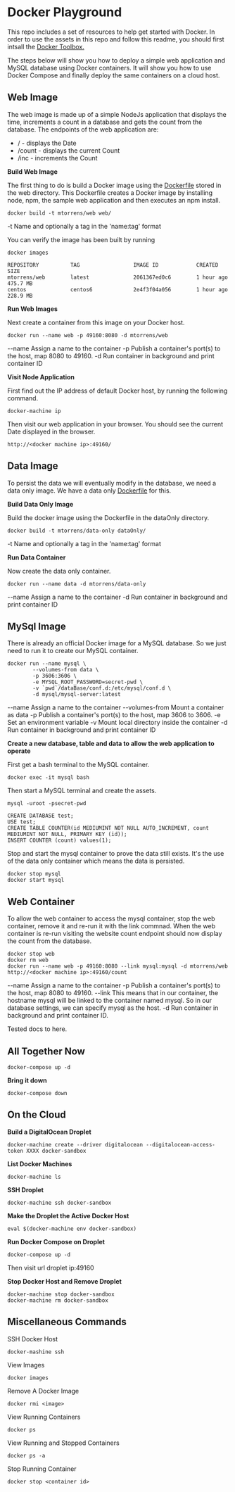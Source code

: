 Docker Playground
=================

This repo includes a set of resources to help get started with Docker.  In order to use the assets in this repo and follow this readme, you should first intsall the [Docker Toolbox.](https://docs.docker.com/mac/step_one/)

The steps below will show you how to deploy a simple web application and MySQL database using Docker containers.  It will show you how to use Docker Compose and finally deploy the same containers on a cloud host. 

Web Image
-------------

The web image is made up of a simple NodeJs application that displays the time, increments a count in a database and gets the count from the database.  The endpoints of the web application are:

- /      - displays the Date
- /count - displays the current Count
- /inc   - increments the Count

**Build Web Image**

The first thing to do is build a Docker image using the [Dockerfile](web/Dockerfile) stored in the web directory.  This Dockerfile creates a Docker image by installing node, npm, the sample web application and then executes an npm install.

    docker build -t mtorrens/web web/
    
-t Name and optionally a tag in the 'name:tag' format

You can verify the image has been built by running 

    docker images
    
    REPOSITORY          TAG                 IMAGE ID            CREATED             SIZE
    mtorrens/web        latest              2061367ed0c6        1 hour ago          475.7 MB
    centos              centos6             2e4f3f04a056        1 hour ago          228.9 MB
    
**Run Web Images**

Next create a container from this image on your Docker host.

    docker run --name web -p 49160:8080 -d mtorrens/web 
  
--name Assign a name to the container
-p Publish a container's port(s) to the host, map 8080 to 49160.
-d Run container in background and print container ID
    
**Visit Node Application**

First find out the IP address of default Docker host, by running the following command.

    docker-machine ip
    
Then visit our web application in your browser.  You should see the current Date displayed in the browser.

    http://<docker machine ip>:49160/

Data Image
--------------

To persist the data we will eventually modify in the database, we need a data only image.  We have a data only [Dockerfile](/dataOnly/Dockerfile) for this.
    
**Build Data Only Image**

Build the docker image using the Dockerfile in the dataOnly directory.

    docker build -t mtorrens/data-only dataOnly/    

-t Name and optionally a tag in the 'name:tag' format
    
**Run Data Container**

Now create the data only container.

    docker run --name data -d mtorrens/data-only
        
--name Assign a name to the container
-d Run container in background and print container ID
    
    
MySql Image
---------------

There is already an official Docker image for a MySQL database.  So we just need to run it to create our MySQL container.

    docker run --name mysql \
            --volumes-from data \
            -p 3606:3606 \
            -e MYSQL_ROOT_PASSWORD=secret-pwd \
            -v `pwd`/dataBase/conf.d:/etc/mysql/conf.d \
            -d mysql/mysql-server:latest
            
--name Assign a name to the container
--volumes-from Mount a container as data
-p Publish a container's port(s) to the host, map 3606 to 3606.
-e Set an environment variable
-v Mount local directory inside the container
-d Run container in background and print container ID
            
**Create a new database, table and data to allow the web application to operate**

First get a bash terminal to the MySQL container.

    docker exec -it mysql bash
    
Then start a MySQL terminal and create the assets.

    mysql -uroot -psecret-pwd
    
    CREATE DATABASE test;
    USE test;
    CREATE TABLE COUNTER(id MEDIUMINT NOT NULL AUTO_INCREMENT, count MEDIUMINT NOT NULL, PRIMARY KEY (id));
    INSERT COUNTER (count) values(1); 
    
Stop and start the mysql container to prove the data still exists.  It's the use of the data only container which means the data is persisted.

    docker stop mysql
    docker start mysql
    
Web Container
--------------

To allow the web container to access the mysql container, stop the web container, remove it and re-run it with the link commnad.  When the web container is re-run visiting the website count endpoint should now display the count from the database.

    docker stop web
    docker rm web
    docker run --name web -p 49160:8080 --link mysql:mysql -d mtorrens/web 
    http://<docker machine ip>:49160/count
    
--name Assign a name to the container
-p Publish a container's port(s) to the host, map 8080 to 49160.
--link This means that in our container, the hostname mysql will be linked to the container named mysql. So in our database settings, we can specify mysql as the host.
-d Run container in background and print container ID.

Tested docs to here.
 
All Together Now
----------------

    docker-compose up -d
    
**Bring it down**

    docker-compose down
    
On the Cloud
------------

**Build a DigitalOcean Droplet**

    docker-machine create --driver digitalocean --digitalocean-access-token XXXX docker-sandbox
    
  
**List Docker Machines**

    docker-machine ls    

**SSH Droplet**

    docker-machine ssh docker-sandbox
    
**Make the Droplet the Active Docker Host**

    eval $(docker-machine env docker-sandbox)

**Run Docker Compose on Droplet**

    docker-compose up -d
    
Then visit url droplet ip:49160

**Stop Docker Host and Remove Droplet**

    docker-machine stop docker-sandbox
    docker-machine rm docker-sandbox
    
Miscellaneous Commands
----------------------    
    
SSH Docker Host
    
    docker-mashine ssh    
    
View Images

    docker images

Remove A Docker Image

    docker rmi <image>
    
View Running Containers

    docker ps
    
View Running and Stopped Containers

    docker ps -a
    
Stop Running Container

    docker stop <container id>   
